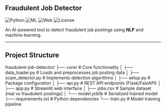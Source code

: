 ## Fraudulent Job Detector

![Python](https://img.shields.io/badge/python-3.8%2B-blue)
![ML](https://img.shields.io/badge/machine%20learning-scikit--learn-orange)
![Web](https://img.shields.io/badge/framework-streamlit-ff69b4)
![License](https://img.shields.io/badge/license-MIT-green)

An AI-powered tool to detect fraudulent job postings using **NLP** and machine learning.

---

## Project Structure
fraudulent-job-detector/
├── core/ # Core functionality
│ ├── data_loader.py # Loads and preprocesses job posting data
│ ├── scam_detector.py # Implements detection algorithms
│ ├── setup.py # Package configuration
│ ├── api.py # REST API endpoints (Flask/FastAPI)
│ ├── app.py # Streamlit web interface
│ ├── jobs.csv # Sample dataset (real vs fraudulent postings)
│ └── model.joblib # Serialized trained model
├── requirements.txt # Python dependencies
└── train.py # Model training pipeline